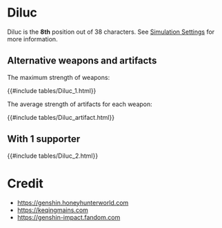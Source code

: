 # Diluc

Diluc is the **8th** position out of 38 characters. See [Simulation Settings](./simulation_settings.md) for more information.

## Alternative weapons and artifacts

The maximum strength of weapons:

{{#include tables/Diluc_1.html}}

The average strength of artifacts for each weapon:

{{#include tables/Diluc_artifact.html}}

## With 1 supporter

{{#include tables/Diluc_2.html}}

# Credit

- <https://genshin.honeyhunterworld.com>
- <https://keqingmains.com>
- <https://genshin-impact.fandom.com>
